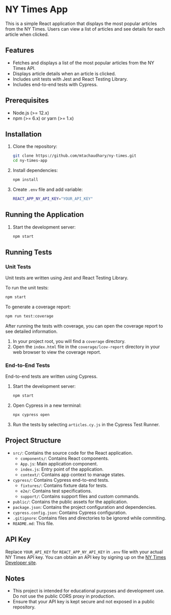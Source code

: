 # NY Times App

This is a simple React application that displays the most popular articles from the NY Times. Users can view a list of articles and see details for each article when clicked.

## Features

- Fetches and displays a list of the most popular articles from the NY Times API.
- Displays article details when an article is clicked.
- Includes unit tests with Jest and React Testing Library.
- Includes end-to-end tests with Cypress.

## Prerequisites

- Node.js (>= 12.x)
- npm (>= 6.x) or yarn (>= 1.x)

## Installation

1. Clone the repository:

   ```bash
   git clone https://github.com/mtachaudhary/ny-times.git
   cd ny-times-app
   ```

2. Install dependencies:

   ```bash
   npm install
   ```

3. Create `.env` file and add variable:

   ```bash
   REACT_APP_NY_API_KEY="YOUR_API_KEY"
   ```

## Running the Application

1. Start the development server:

   ```bash
   npm start
   ```

## Running Tests

### Unit Tests

Unit tests are written using Jest and React Testing Library.

To run the unit tests:

```bash
npm start
```

To generate a coverage report:

```bash
npm run test:coverage
```
After running the tests with coverage, you can open the coverage report to see detailed information.

1. In your project root, you will find a `coverage` directory.
2. Open the `index.html` file in the `coverage/lcov-report` directory in your web browser to view the coverage report.

### End-to-End Tests

End-to-end tests are written using Cypress.

1. Start the development server:

   ```bash
   npm start
   ```

2. Open Cypress in a new terminal:

   ```bash
   npx cypress open
   ```

3. Run the tests by selecting `articles.cy.js` in the Cypress Test Runner.

## Project Structure

- `src/`: Contains the source code for the React application.
  - `components/`: Contains React components.
  - `App.js`: Main application component.
  - `index.js`: Entry point of the application.
  - `context/`: Contains app context to manage states.
- `cypress/`: Contains Cypress end-to-end tests.
  - `fixtures/`: Contains fixture data for tests.
  - `e2e/`: Contains test specifications.
  - `support/`: Contains support files and custom commands.
- `public/`: Contains the public assets for the application.
- `package.json`: Contains the project configuration and dependencies.
- `cypress.config.json`: Contains Cypress configuration.
- `.gitignore`: Contains files and directories to be ignored while commiting.
- `README.md`: This file.

## API Key

Replace `YOUR_API_KEY` for `REACT_APP_NY_API_KEY` in `.env` file with your actual NY Times API key. You can obtain an API key by signing up on the [NY Times Developer site](https://developer.nytimes.com/).

## Notes

- This project is intended for educational purposes and development use. Do not use the public CORS proxy in production.
- Ensure that your API key is kept secure and not exposed in a public repository.

